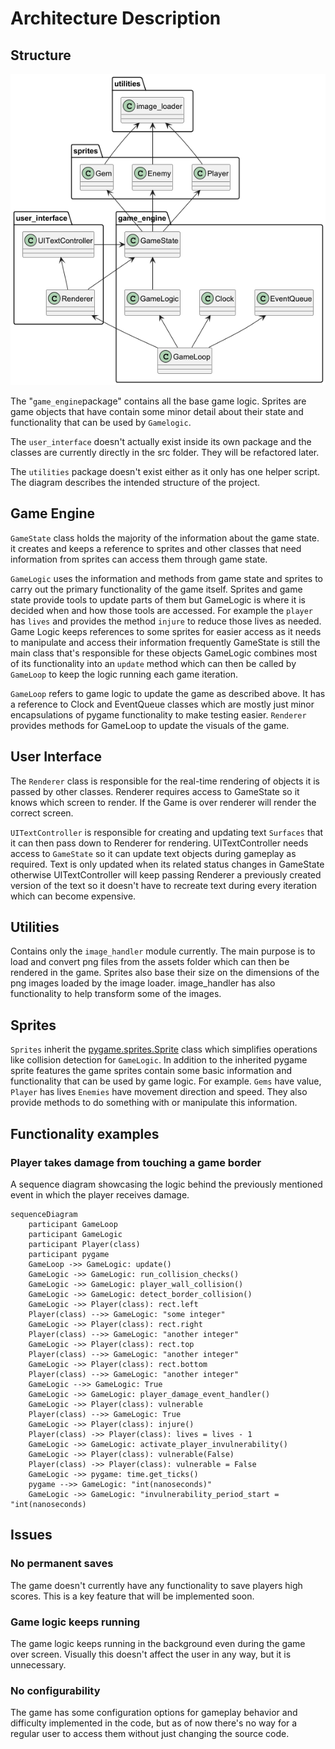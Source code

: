 # Architecture Description

## Structure

![Package diagram](images/package_diagram.png)

The "`game_engine`package" contains all the base game logic. Sprites are game objects that have
contain some minor detail about their state and functionality that can be used by `Gamelogic`.

The `user_interface` doesn't actually exist inside its own package and the classes are currently
directly in the src folder. They will be refactored later.

The `utilities` package doesn't exist either as it only has one helper script.
The diagram describes the intended structure of the project.

## Game Engine

`GameState` class holds the majority of the information about the game state. it creates and keeps a
reference to sprites and other classes that need information from sprites can access them through
game state.

`GameLogic` uses the information and methods from game state and sprites to carry out the primary
functionality of the game itself. Sprites and game state provide tools to update parts of them
but GameLogic is where it is decided when and how those tools are accessed. For example the `player`
has `lives` and provides the method `injure` to reduce those lives as needed. Game Logic keeps references
to some sprites for easier access as it needs to manipulate and access their information frequently
GameState is still the main class that's responsible for these objects
GameLogic combines most of its functionality into an `update` method which can then be called
by `GameLoop` to keep the logic running each game iteration.

`GameLoop` refers to game logic to update the game as described above. It has a reference to Clock
and EventQueue classes which are mostly just minor encapsulations of pygame functionality to make
testing easier. `Renderer` provides methods for GameLoop to update the visuals of the game.

## User Interface

The `Renderer` class is responsible for the real-time rendering of objects it is passed by other classes.
Renderer requires access to GameState so it knows which screen to render. If the Game is over
renderer will render the correct screen.

`UITextController` is responsible for creating and updating text `Surfaces` that it can then pass
down to Renderer for rendering. UITextController needs access to `GameState` so it can update
text objects during gameplay as required. Text is only updated when its related status changes in GameState
otherwise UITextController will keep passing Renderer a previously created version of the text so it
doesn't have to recreate text during every iteration which can become expensive.

## Utilities

Contains only the `image_handler` module currently. The main purpose is to load and convert png
files from the assets folder which can then be rendered in the game. Sprites also base
their size on the dimensions of the png images loaded by the image loader. image_handler has also
functionality to help transform some of the images.

## Sprites

`Sprites` inherit the
[pygame.sprites.Sprite](https://www.pygame.org/docs/ref/sprite.html#pygame.sprite.Sprite)
class which simplifies operations like collision detection for `GameLogic`. In addition
to the inherited pygame sprite features the game sprites contain some basic information
and functionality that can be used by game logic. For example. `Gems` have value, `Player` has lives
`Enemies` have movement direction and speed. They also provide methods to do something with or
manipulate this information.

## Functionality examples

### Player takes damage from touching a game border

A sequence diagram showcasing the logic behind the previously mentioned
event in which the player receives damage.

```mermaid
sequenceDiagram
    participant GameLoop
    participant GameLogic
    participant Player(class)
    participant pygame
    GameLoop ->> GameLogic: update()
    GameLogic ->> GameLogic: run_collision_checks()
    GameLogic ->> GameLogic: player_wall_collision()
    GameLogic ->> GameLogic: detect_border_collision()
    GameLogic ->> Player(class): rect.left
    Player(class) -->> GameLogic: "some integer"
    GameLogic ->> Player(class): rect.right
    Player(class) -->> GameLogic: "another integer"
    GameLogic ->> Player(class): rect.top
    Player(class) -->> GameLogic: "another integer"
    GameLogic ->> Player(class): rect.bottom
    Player(class) -->> GameLogic: "another integer"
    GameLogic -->> GameLogic: True
    GameLogic ->> GameLogic: player_damage_event_handler()
    GameLogic ->> Player(class): vulnerable
    Player(class) -->> GameLogic: True
    GameLogic ->> Player(class): injure()
    Player(class) ->> Player(class): lives = lives - 1
    GameLogic ->> GameLogic: activate_player_invulnerability()
    GameLogic ->> Player(class): vulnerable(False)
    Player(class) ->> Player(class): vulnerable = False
    GameLogic ->> pygame: time.get_ticks()
    pygame -->> GameLogic: "int(nanoseconds)"
    GameLogic ->> GameLogic: "invulnerability_period_start = "int(nanoseconds)
```

## Issues

### No permanent saves

The game doesn't currently have any functionality to save players high scores. This is a key
feature that will be implemented soon.

### Game logic keeps running

The game logic keeps running in the background even during the game over screen.
Visually this doesn't affect the user in any way, but it is unnecessary.

### No configurability

The game has some configuration options for gameplay behavior and difficulty implemented in
the code, but as of now there's no way for a regular user to access them without just changing
the source code.
